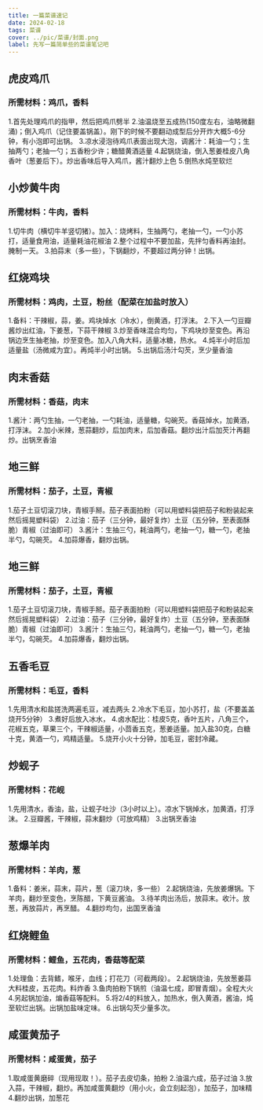 ```yaml
---
title: 一篇菜谱速记
date: 2024-02-18 
tags: 菜谱
cover: ../pic/菜谱/封面.png
label: 先写一篇简单些的菜谱笔记吧
---
```

## **虎皮鸡爪**

### 所需材料：鸡爪，香料

1.首先处理鸡爪的指甲，然后把鸡爪劈半
2.油温烧至五成热(150度左右，油略微翻涌)；倒入鸡爪（记住要盖锅盖）。刚下的时候不要翻动成型后分开炸大概5-6分钟，有小泡即可出锅。
3.凉水浸泡待鸡爪表面出现大泡，调酱汁：耗油一勺；生抽两勺；老抽一勺；五香粉少许；糖醋黄酒适量
4.起锅烧油，倒入葱姜桂皮八角香叶（葱姜后下）。炒出香味后导入鸡爪，酱汁翻炒上色
5.倒热水炖至软烂

## **小炒黄牛肉**

### 所需材料：牛肉，香料

1.切牛肉（横切牛羊竖切猪）。加入：烧烤料，生抽两勺，老抽一勺，一勺小苏打，适量食用油，适量耗油花椒油
2.整个过程中不要加盐，先拌匀香料再油封。腌制一天。
3.拍蒜末（多一些），下锅翻炒，不要超过两分钟！出锅。

## **红烧鸡块**

### 所需材料：鸡肉，土豆，粉丝（配菜在加盐时放入）
1.备料：干辣椒，蒜，姜。鸡块焯水（冷水），倒黄酒，打浮沫。
2.下入一勺豆瓣酱炒出红油，下姜葱，下蒜干辣椒
3.炒至香味混合均匀，下鸡块炒至变色。再沿锅边烹生抽老抽，炒至变色。加入八角大料，适量冰糖，热水。
4.炖半小时后加适量盐（汤微咸为宜）。再炖半小时出锅。
5.出锅后汤汁勾芡，烹少量香油

## **肉末香菇**

### 所需材料：香菇，肉末
1.酱汁：两勺生抽，一勺老抽，一勺耗油，适量糖，勾碗芡。香菇焯水，加黄酒，打浮沫。
2.加小米辣，葱蒜翻炒，后加肉末，后加香菇。翻炒出汁后加芡汁再翻炒。出锅烹香油

## **地三鲜**

### 所需材料：茄子，土豆，青椒
1.茄子土豆切滚刀块，青椒手掰。茄子表面拍粉（可以用塑料袋把茄子和粉装起来然后摇晃塑料袋）
2.过油：茄子（三分钟，最好复炸）土豆（五分钟，至表面酥脆）青椒（过油即可）
3.酱汁：生抽三勺，耗油两勺，老抽一勺，糖一勺，老抽半勺，勾碗芡。
4.加蒜爆香，翻炒出锅。

## **地三鲜**

### 所需材料：茄子，土豆，青椒
1.茄子土豆切滚刀块，青椒手掰。茄子表面拍粉（可以用塑料袋把茄子和粉装起来然后摇晃塑料袋）
2.过油：茄子（三分钟，最好复炸）土豆（五分钟，至表面酥脆）青椒（过油即可）
3.酱汁：生抽三勺，耗油两勺，老抽一勺，糖一勺，老抽半勺，勾碗芡。
4.加蒜爆香，翻炒出锅。

## **五香毛豆**

### 所需材料：毛豆，香料
1.先用清水和盐搓洗两遍毛豆，减去两头
2.冷水下毛豆，加小苏打，盐（不要盖盖烧开5分钟）
3.煮好后放入冰水，
4.卤水配比：桂皮5克，香叶五片，八角三个，花椒五克，草果三个，干辣椒适量，小茴香五克，葱姜适量。加入盐30克，白糖十克，黄酒一勺，鸡精适量。
5.烧开小火十分钟，加毛豆，密封冷藏。

## **炒蚬子**

### 所需材料：花岘
1.先用清水，香油，盐，让蚬子吐沙（3小时以上）。凉水下锅焯水，加黄酒，打浮沫。
2.豆瓣酱，干辣椒，蒜末翻炒（可放鸡精）
3.出锅烹香油

## **葱爆羊肉**

### 所需材料：羊肉，葱
1.备料：姜米，蒜末，蒜片，葱（滚刀块，多一些）
2.起锅烧油，先放姜爆锅。下羊肉，翻炒至变色，烹陈醋，下黄豆酱油。
3.待羊肉出汤后，放蒜末。收汁。放葱，再放蒜片，再烹醋。
4.翻炒均匀，出国烹香油

## **红烧鲤鱼**

### 所需材料：鲤鱼，五花肉，香菇等配菜
1.处理鱼：去背鳍，喉牙，血线；打花刀（可截两段）。
2.起锅烧油，先放葱姜蒜大料桂皮，五花肉。料炸香
3.鱼肉拍粉下锅煎（油温七成，即冒青烟）。全程大火
4.另起锅加油，煸香菇等配料。
5.将2/4的料放入，加热水，倒入黄酒，酱油，炖至软烂出锅。出锅加盐味定味。
6.出锅勾芡少量多次。

## **咸蛋黄茄子**

### 所需材料：咸蛋黄，茄子
1.取咸蛋黄磨碎（现用现取！）。茄子去皮切条，拍粉
2.油温六成，茄子过油
3.放入蒜，干辣椒，翻炒。再加咸蛋黄翻炒（用小火，会立刻起泡），加茄子，加味精
4.翻炒出锅，加葱花
